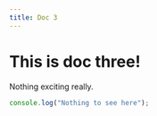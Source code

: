 ```yaml
---
title: Doc 3
---
```


# This is doc three!

Nothing exciting really.

```js
console.log("Nothing to see here");
```

